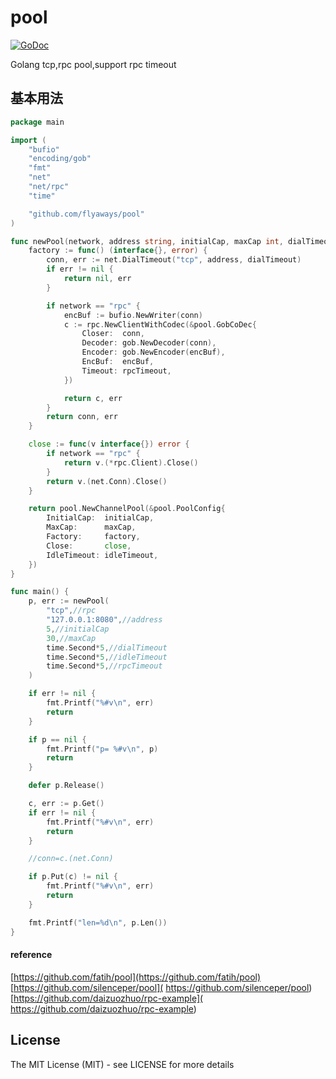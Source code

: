 # pool
[![GoDoc](http://godoc.org/github.com/silenceper/pool?status.svg)](http://godoc.org/github.com/silenceper/pool)

Golang tcp,rpc pool,support rpc timeout

## 基本用法
```go
package main

import (
	"bufio"
	"encoding/gob"
	"fmt"
	"net"
	"net/rpc"
	"time"

	"github.com/flyaways/pool"
)

func newPool(network, address string, initialCap, maxCap int, dialTimeout, idleTimeout, rpcTimeout time.Duration) (pool.Pool, error) {
	factory := func() (interface{}, error) {
		conn, err := net.DialTimeout("tcp", address, dialTimeout)
		if err != nil {
			return nil, err
		}

		if network == "rpc" {
			encBuf := bufio.NewWriter(conn)
			c := rpc.NewClientWithCodec(&pool.GobCoDec{
				Closer:  conn,
				Decoder: gob.NewDecoder(conn),
				Encoder: gob.NewEncoder(encBuf),
				EncBuf:  encBuf,
				Timeout: rpcTimeout,
			})

			return c, err
		}
		return conn, err
	}

	close := func(v interface{}) error {
		if network == "rpc" {
			return v.(*rpc.Client).Close()
		}
		return v.(net.Conn).Close()
	}

	return pool.NewChannelPool(&pool.PoolConfig{
		InitialCap:  initialCap,
		MaxCap:      maxCap,
		Factory:     factory,
		Close:       close,
		IdleTimeout: idleTimeout,
	})
}

func main() {
	p, err := newPool(
		"tcp",//rpc
		"127.0.0.1:8080",//address
		5,//initialCap
		30,//maxCap
		time.Second*5,//dialTimeout
		time.Second*5,//idleTimeout
		time.Second*5,//rpcTimeout
	)

	if err != nil {
		fmt.Printf("%#v\n", err)
		return
	}

	if p == nil {
		fmt.Printf("p= %#v\n", p)
		return
	}

	defer p.Release()

	c, err := p.Get()
	if err != nil {
		fmt.Printf("%#v\n", err)
		return
	}

	//conn=c.(net.Conn)

	if p.Put(c) != nil {
		fmt.Printf("%#v\n", err)
		return
	}

	fmt.Printf("len=%d\n", p.Len())
}

```

#### reference
[https://github.com/fatih/pool](https://github.com/fatih/pool)
[https://github.com/silenceper/pool]( https://github.com/silenceper/pool)
[https://github.com/daizuozhuo/rpc-example]( https://github.com/daizuozhuo/rpc-example)

## License

The MIT License (MIT) - see LICENSE for more details
